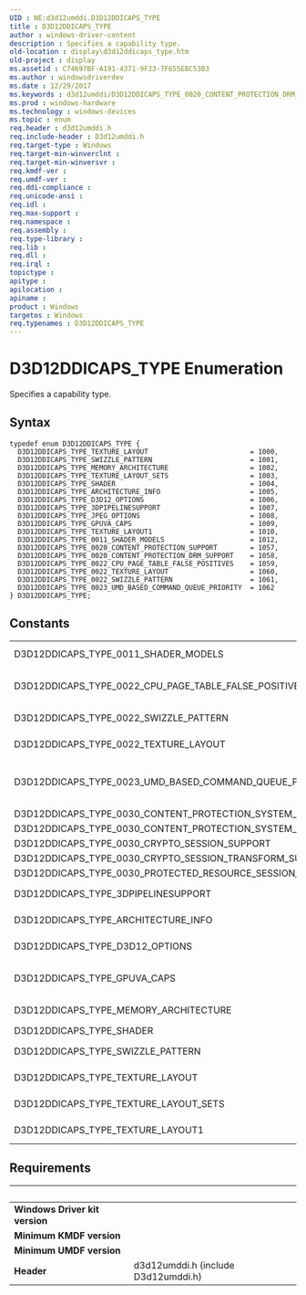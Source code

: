 ```yaml
---
UID : NE:d3d12umddi.D3D12DDICAPS_TYPE
title : D3D12DDICAPS_TYPE
author : windows-driver-content
description : Specifies a capability type.
old-location : display\d3d12ddicaps_type.htm
old-project : display
ms.assetid : C74697BF-A191-4371-9F23-7F655EBC53B3
ms.author : windowsdriverdev
ms.date : 12/29/2017
ms.keywords : d3d12umddi/D3D12DDICAPS_TYPE_0020_CONTENT_PROTECTION_DRM_SUPPORT, d3d12umddi/D3D12DDICAPS_TYPE_0022_CPU_PAGE_TABLE_FALSE_POSITIVES, d3d12umddi/D3D12DDICAPS_TYPE_3DPIPELINESUPPORT, d3d12umddi/D3D12DDICAPS_TYPE_SHADER, d3d12umddi/D3D12DDICAPS_TYPE_0020_CONTENT_PROTECTION_SUPPORT, D3D12DDICAPS_TYPE_MEMORY_ARCHITECTURE, D3D12DDICAPS_TYPE_0023_UMD_BASED_COMMAND_QUEUE_PRIORITY, D3D12DDICAPS_TYPE_0020_CONTENT_PROTECTION_SUPPORT, D3D12DDICAPS_TYPE_0022_SWIZZLE_PATTERN, D3D12DDICAPS_TYPE_TEXTURE_LAYOUT1, d3d12umddi/D3D12DDICAPS_TYPE_TEXTURE_LAYOUT_SETS, d3d12umddi/D3D12DDICAPS_TYPE_TEXTURE_LAYOUT, D3D12DDICAPS_TYPE_3DPIPELINESUPPORT, display.d3d12ddicaps_type, D3D12DDICAPS_TYPE_TEXTURE_LAYOUT, D3D12DDICAPS_TYPE_SHADER, D3D12DDICAPS_TYPE_0022_CPU_PAGE_TABLE_FALSE_POSITIVES, d3d12umddi/D3D12DDICAPS_TYPE_D3D12_OPTIONS, D3D12DDICAPS_TYPE_JPEG_OPTIONS, d3d12umddi/D3D12DDICAPS_TYPE, D3D12DDICAPS_TYPE enumeration [Display Devices], d3d12umddi/D3D12DDICAPS_TYPE_0022_SWIZZLE_PATTERN, d3d12umddi/D3D12DDICAPS_TYPE_GPUVA_CAPS, D3D12DDICAPS_TYPE_0011_SHADER_MODELS, D3D12DDICAPS_TYPE_0022_TEXTURE_LAYOUT, D3D12DDICAPS_TYPE_SWIZZLE_PATTERN, D3D12DDICAPS_TYPE_D3D12_OPTIONS, d3d12umddi/D3D12DDICAPS_TYPE_JPEG_OPTIONS, D3D12DDICAPS_TYPE_ARCHITECTURE_INFO, d3d12umddi/D3D12DDICAPS_TYPE_0011_SHADER_MODELS, d3d12umddi/D3D12DDICAPS_TYPE_0023_UMD_BASED_COMMAND_QUEUE_PRIORITY, D3D12DDICAPS_TYPE_TEXTURE_LAYOUT_SETS, D3D12DDICAPS_TYPE_GPUVA_CAPS, D3D12DDICAPS_TYPE_0020_CONTENT_PROTECTION_DRM_SUPPORT, D3D12DDICAPS_TYPE, d3d12umddi/D3D12DDICAPS_TYPE_TEXTURE_LAYOUT1, d3d12umddi/D3D12DDICAPS_TYPE_SWIZZLE_PATTERN, d3d12umddi/D3D12DDICAPS_TYPE_0022_TEXTURE_LAYOUT, d3d12umddi/D3D12DDICAPS_TYPE_ARCHITECTURE_INFO, d3d12umddi/D3D12DDICAPS_TYPE_MEMORY_ARCHITECTURE
ms.prod : windows-hardware
ms.technology : windows-devices
ms.topic : enum
req.header : d3d12umddi.h
req.include-header : D3d12umddi.h
req.target-type : Windows
req.target-min-winverclnt : 
req.target-min-winversvr : 
req.kmdf-ver : 
req.umdf-ver : 
req.ddi-compliance : 
req.unicode-ansi : 
req.idl : 
req.max-support : 
req.namespace : 
req.assembly : 
req.type-library : 
req.lib : 
req.dll : 
req.irql : 
topictype : 
apitype : 
apilocation : 
apiname : 
product : Windows
targetos : Windows
req.typenames : D3D12DDICAPS_TYPE
---
```


# D3D12DDICAPS_TYPE Enumeration
Specifies a capability type.

## Syntax
````
typedef enum D3D12DDICAPS_TYPE { 
  D3D12DDICAPS_TYPE_TEXTURE_LAYOUT                         = 1000,
  D3D12DDICAPS_TYPE_SWIZZLE_PATTERN                        = 1001,
  D3D12DDICAPS_TYPE_MEMORY_ARCHITECTURE                    = 1002,
  D3D12DDICAPS_TYPE_TEXTURE_LAYOUT_SETS                    = 1003,
  D3D12DDICAPS_TYPE_SHADER                                 = 1004,
  D3D12DDICAPS_TYPE_ARCHITECTURE_INFO                      = 1005,
  D3D12DDICAPS_TYPE_D3D12_OPTIONS                          = 1006,
  D3D12DDICAPS_TYPE_3DPIPELINESUPPORT                      = 1007,
  D3D12DDICAPS_TYPE_JPEG_OPTIONS                           = 1008,
  D3D12DDICAPS_TYPE_GPUVA_CAPS                             = 1009,
  D3D12DDICAPS_TYPE_TEXTURE_LAYOUT1                        = 1010,
  D3D12DDICAPS_TYPE_0011_SHADER_MODELS                     = 1012,
  D3D12DDICAPS_TYPE_0020_CONTENT_PROTECTION_SUPPORT        = 1057,
  D3D12DDICAPS_TYPE_0020_CONTENT_PROTECTION_DRM_SUPPORT    = 1058,
  D3D12DDICAPS_TYPE_0022_CPU_PAGE_TABLE_FALSE_POSITIVES    = 1059,
  D3D12DDICAPS_TYPE_0022_TEXTURE_LAYOUT                    = 1060,
  D3D12DDICAPS_TYPE_0022_SWIZZLE_PATTERN                   = 1061,
  D3D12DDICAPS_TYPE_0023_UMD_BASED_COMMAND_QUEUE_PRIORITY  = 1062
} D3D12DDICAPS_TYPE;
````

## Constants

<table>

<tr>
<td>D3D12DDICAPS_TYPE_0011_SHADER_MODELS</td>
<td>Shader models.</td>
</tr>

<tr>
<td>D3D12DDICAPS_TYPE_0022_CPU_PAGE_TABLE_FALSE_POSITIVES</td>
<td>CPU page table false positives.</td>
</tr>

<tr>
<td>D3D12DDICAPS_TYPE_0022_SWIZZLE_PATTERN</td>
<td>Swizzle pattern.</td>
</tr>

<tr>
<td>D3D12DDICAPS_TYPE_0022_TEXTURE_LAYOUT</td>
<td>Texture layout.</td>
</tr>

<tr>
<td>D3D12DDICAPS_TYPE_0023_UMD_BASED_COMMAND_QUEUE_PRIORITY</td>
<td>UMD-based command queue priority.</td>
</tr>

<tr>
<td>D3D12DDICAPS_TYPE_0030_CONTENT_PROTECTION_SYSTEM_COUNT</td>
<td></td>
</tr>

<tr>
<td>D3D12DDICAPS_TYPE_0030_CONTENT_PROTECTION_SYSTEM_SUPPORT</td>
<td></td>
</tr>

<tr>
<td>D3D12DDICAPS_TYPE_0030_CRYPTO_SESSION_SUPPORT</td>
<td></td>
</tr>

<tr>
<td>D3D12DDICAPS_TYPE_0030_CRYPTO_SESSION_TRANSFORM_SUPPORT</td>
<td></td>
</tr>

<tr>
<td>D3D12DDICAPS_TYPE_0030_PROTECTED_RESOURCE_SESSION_SUPPORT</td>
<td></td>
</tr>

<tr>
<td>D3D12DDICAPS_TYPE_3DPIPELINESUPPORT</td>
<td>Support for 3D pipeline.</td>
</tr>

<tr>
<td>D3D12DDICAPS_TYPE_ARCHITECTURE_INFO</td>
<td>Architecture information.</td>
</tr>

<tr>
<td>D3D12DDICAPS_TYPE_D3D12_OPTIONS</td>
<td>Options for D3D12.</td>
</tr>

<tr>
<td>D3D12DDICAPS_TYPE_GPUVA_CAPS</td>
<td>GPU video acceleration capabilities.</td>
</tr>

<tr>
<td>D3D12DDICAPS_TYPE_MEMORY_ARCHITECTURE</td>
<td>Memory architecture.</td>
</tr>

<tr>
<td>D3D12DDICAPS_TYPE_SHADER</td>
<td>Shader.</td>
</tr>

<tr>
<td>D3D12DDICAPS_TYPE_SWIZZLE_PATTERN</td>
<td>Swizzle pattern.</td>
</tr>

<tr>
<td>D3D12DDICAPS_TYPE_TEXTURE_LAYOUT</td>
<td>Texture layout.</td>
</tr>

<tr>
<td>D3D12DDICAPS_TYPE_TEXTURE_LAYOUT_SETS</td>
<td>Texture layout sets.</td>
</tr>

<tr>
<td>D3D12DDICAPS_TYPE_TEXTURE_LAYOUT1</td>
<td>Texture layout.</td>
</tr>
</table>


## Requirements
| &nbsp; | &nbsp; |
| ---- |:---- |
| **Windows Driver kit version** |  |
| **Minimum KMDF version** |  |
| **Minimum UMDF version** |  |
| **Header** | d3d12umddi.h (include D3d12umddi.h) |